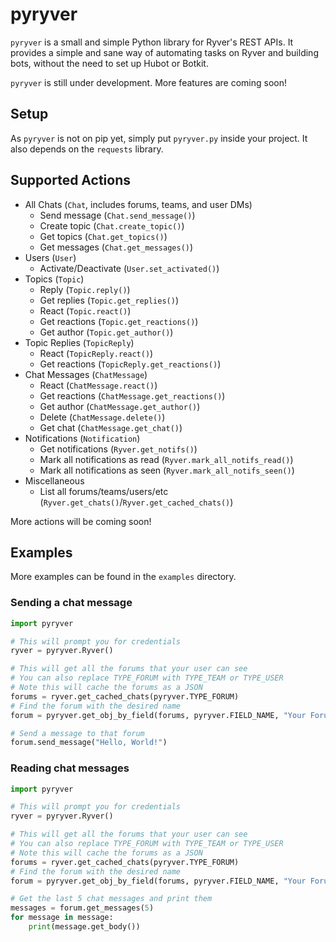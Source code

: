 # pyryver

`pyryver` is a small and simple Python library for Ryver's REST APIs. It provides a simple and sane way of automating tasks on Ryver and building bots, without the need to set up Hubot or Botkit.

`pyryver` is still under development. More features are coming soon!

## Setup
As `pyryver` is not on pip yet, simply put `pyryver.py` inside your project. It also depends on the `requests` library.

## Supported Actions
  - All Chats (`Chat`, includes forums, teams, and user DMs)
    - Send message (`Chat.send_message()`)
    - Create topic (`Chat.create_topic()`)
    - Get topics (`Chat.get_topics()`)
    - Get messages (`Chat.get_messages()`)
  - Users (`User`)
    - Activate/Deactivate (`User.set_activated()`)
  - Topics (`Topic`)
    - Reply (`Topic.reply()`)
    - Get replies (`Topic.get_replies()`)
    - React (`Topic.react()`)
    - Get reactions (`Topic.get_reactions()`)
    - Get author (`Topic.get_author()`)
  - Topic Replies (`TopicReply`)
    - React (`TopicReply.react()`)
    - Get reactions (`TopicReply.get_reactions()`)
  - Chat Messages (`ChatMessage`)
    - React (`ChatMessage.react()`)
    - Get reactions (`ChatMessage.get_reactions()`)
    - Get author (`ChatMessage.get_author()`)
    - Delete (`ChatMessage.delete()`)
    - Get chat (`ChatMessage.get_chat()`)
  - Notifications (`Notification`)
    - Get notifications (`Ryver.get_notifs()`)
    - Mark all notifications as read (`Ryver.mark_all_notifs_read()`)
    - Mark all notifications as seen (`Ryver.mark_all_notifs_seen()`)
  - Miscellaneous
    - List all forums/teams/users/etc (`Ryver.get_chats()`/`Ryver.get_cached_chats()`)

More actions will be coming soon!

## Examples
More examples can be found in the `examples` directory.

### Sending a chat message
```py
import pyryver

# This will prompt you for credentials
ryver = pyryver.Ryver()

# This will get all the forums that your user can see
# You can also replace TYPE_FORUM with TYPE_TEAM or TYPE_USER
# Note this will cache the forums as a JSON
forums = ryver.get_cached_chats(pyryver.TYPE_FORUM)
# Find the forum with the desired name
forum = pyryver.get_obj_by_field(forums, pyryver.FIELD_NAME, "Your Forum Name")

# Send a message to that forum
forum.send_message("Hello, World!")
```

### Reading chat messages
```py
import pyryver

# This will prompt you for credentials
ryver = pyryver.Ryver()

# This will get all the forums that your user can see
# You can also replace TYPE_FORUM with TYPE_TEAM or TYPE_USER
# Note this will cache the forums as a JSON
forums = ryver.get_cached_chats(pyryver.TYPE_FORUM)
# Find the forum with the desired name
forum = pyryver.get_obj_by_field(forums, pyryver.FIELD_NAME, "Your Forum Name")

# Get the last 5 chat messages and print them
messages = forum.get_messages(5)
for message in message:
    print(message.get_body())
```
